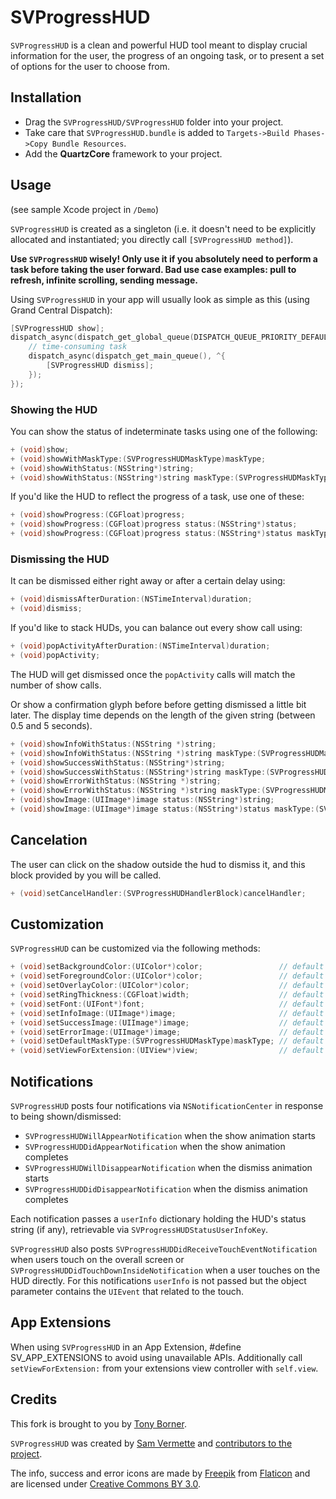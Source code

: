 # SVProgressHUD

`SVProgressHUD` is a clean and powerful HUD tool meant to display crucial information for the user, the progress of an ongoing task, or to present a set of options for the user to choose from.

## Installation

* Drag the `SVProgressHUD/SVProgressHUD` folder into your project.
* Take care that `SVProgressHUD.bundle` is added to `Targets->Build Phases->Copy Bundle Resources`.
* Add the **QuartzCore** framework to your project.

## Usage

(see sample Xcode project in `/Demo`)

`SVProgressHUD` is created as a singleton (i.e. it doesn't need to be explicitly allocated and instantiated; you directly call `[SVProgressHUD method]`).

**Use `SVProgressHUD` wisely! Only use it if you absolutely need to perform a task before taking the user forward. Bad use case examples: pull to refresh, infinite scrolling, sending message.**

Using `SVProgressHUD` in your app will usually look as simple as this (using Grand Central Dispatch):

```objective-c
[SVProgressHUD show];
dispatch_async(dispatch_get_global_queue(DISPATCH_QUEUE_PRIORITY_DEFAULT, 0), ^{
    // time-consuming task
    dispatch_async(dispatch_get_main_queue(), ^{
        [SVProgressHUD dismiss];
    });
});
```

### Showing the HUD

You can show the status of indeterminate tasks using one of the following:

```objective-c
+ (void)show;
+ (void)showWithMaskType:(SVProgressHUDMaskType)maskType;
+ (void)showWithStatus:(NSString*)string;
+ (void)showWithStatus:(NSString*)string maskType:(SVProgressHUDMaskType)maskType;
```

If you'd like the HUD to reflect the progress of a task, use one of these:

```objective-c
+ (void)showProgress:(CGFloat)progress;
+ (void)showProgress:(CGFloat)progress status:(NSString*)status;
+ (void)showProgress:(CGFloat)progress status:(NSString*)status maskType:(SVProgressHUDMaskType)maskType;
```

### Dismissing the HUD

It can be dismissed either right away or after a certain delay using:

```objective-c
+ (void)dismissAfterDuration:(NSTimeInterval)duration;
+ (void)dismiss;
```

If you'd like to stack HUDs, you can balance out every show call using:

```objective-c
+ (void)popActivityAfterDuration:(NSTimeInterval)duration;
+ (void)popActivity;
```

The HUD will get dismissed once the `popActivity` calls will match the number of show calls.  

Or show a confirmation glyph before before getting dismissed a little bit later. The display time depends on the length of the given string (between 0.5 and 5 seconds).

```objective-c
+ (void)showInfoWithStatus:(NSString *)string;
+ (void)showInfoWithStatus:(NSString *)string maskType:(SVProgressHUDMaskType)maskType;
+ (void)showSuccessWithStatus:(NSString*)string;
+ (void)showSuccessWithStatus:(NSString*)string maskType:(SVProgressHUDMaskType)maskType;
+ (void)showErrorWithStatus:(NSString *)string;
+ (void)showErrorWithStatus:(NSString *)string maskType:(SVProgressHUDMaskType)maskType;
+ (void)showImage:(UIImage*)image status:(NSString*)string;
+ (void)showImage:(UIImage*)image status:(NSString*)status maskType:(SVProgressHUDMaskType)maskType;
```

## Cancelation

The user can click on the shadow outside the hud to dismiss it, and this block provided by you will be called.

```objective-c
+ (void)setCancelHandler:(SVProgressHUDHandlerBlock)cancelHandler;
```

## Customization

`SVProgressHUD` can be customized via the following methods:

```objective-c
+ (void)setBackgroundColor:(UIColor*)color;                 // default is [UIColor whiteColor]
+ (void)setForegroundColor:(UIColor*)color;                 // default is [UIColor darkGrayColor]
+ (void)setOverlayColor:(UIColor*)color;                    // default is [UIColor colorWithWhite:0 alpha:0.5]
+ (void)setRingThickness:(CGFloat)width;                    // default is 4 pt
+ (void)setFont:(UIFont*)font;                              // default is [UIFont preferredFontForTextStyle:UIFontTextStyleSubheadline]
+ (void)setInfoImage:(UIImage*)image;                       // default is the bundled info image provided by Freepik
+ (void)setSuccessImage:(UIImage*)image;                    // default is bundled success image from Freepik
+ (void)setErrorImage:(UIImage*)image;                      // default is bundled error image from Freepik
+ (void)setDefaultMaskType:(SVProgressHUDMaskType)maskType; // default is SVProgressHUDMaskTypeNone
+ (void)setViewForExtension:(UIView*)view;                  // default is nil, only used if #define SV_APP_EXTENSIONS is set
```

## Notifications

`SVProgressHUD` posts four notifications via `NSNotificationCenter` in response to being shown/dismissed:
* `SVProgressHUDWillAppearNotification` when the show animation starts
* `SVProgressHUDDidAppearNotification` when the show animation completes
* `SVProgressHUDWillDisappearNotification` when the dismiss animation starts
* `SVProgressHUDDidDisappearNotification` when the dismiss animation completes

Each notification passes a `userInfo` dictionary holding the HUD's status string (if any), retrievable via `SVProgressHUDStatusUserInfoKey`.

`SVProgressHUD` also posts `SVProgressHUDDidReceiveTouchEventNotification` when users touch on the overall screen or `SVProgressHUDDidTouchDownInsideNotification` when a user touches on the HUD directly. For this notifications `userInfo` is not passed but the object parameter contains the `UIEvent` that related to the touch.

## App Extensions

When using `SVProgressHUD` in an App Extension, #define SV_APP_EXTENSIONS to avoid using unavailable APIs. Additionally call `setViewForExtension:` from your extensions view controller with `self.view`.

## Credits

This fork is brought to you by [Tony Borner](https://github.com/tonyunreal).

`SVProgressHUD` was created by [Sam Vermette](http://samvermette.com) and [contributors to the project](https://github.com/samvermette/SVProgressHUD/contributors). 

The info, success and error icons are made by [Freepik](http://www.freepik.com) from [Flaticon](www.flaticon.com) and are licensed under [Creative Commons BY 3.0](http://creativecommons.org/licenses/by/3.0/). 
